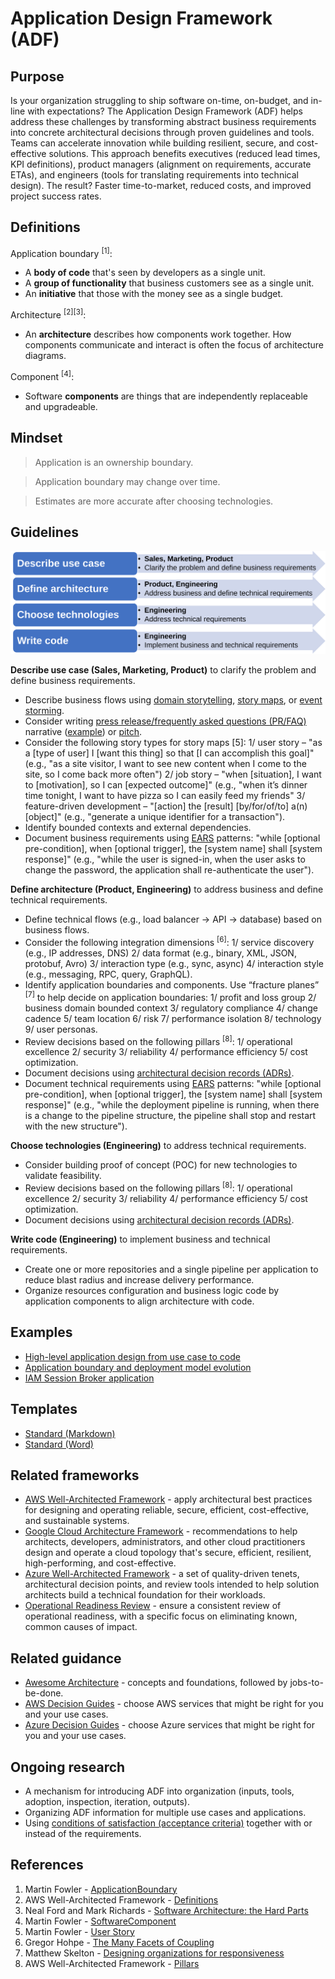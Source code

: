 # Application Design Framework (ADF)

## Purpose
Is your organization struggling to ship software on-time, on-budget, and in-line with expectations? The Application Design Framework (ADF) helps address these challenges by transforming abstract business requirements into concrete architectural decisions through proven guidelines and tools. Teams can accelerate innovation while building resilient, secure, and cost-effective solutions. This approach benefits executives (reduced lead times, KPI definitions), product managers (alignment on requirements, accurate ETAs), and engineers (tools for translating requirements into technical design). The result? Faster time-to-market, reduced costs, and improved project success rates.

## Definitions
Application boundary <sup>[1]</sup>:
* A **body of code** that's seen by developers as a single unit.
* A **group of functionality** that business customers see as a single unit.
* An **initiative** that those with the money see as a single budget.

Architecture <sup>[2][3]</sup>:
* An **architecture** describes how components work together. How components communicate and interact is often the focus of architecture diagrams. 

Component <sup>[4]</sup>:
* Software **components** are things that are independently replaceable and upgradeable.

## Mindset
> Application is an ownership boundary.

> Application boundary may change over time.

> Estimates are more accurate after choosing technologies.

## Guidelines

![](/images/adf-guidelines.svg)

**Describe use case (Sales, Marketing, Product)** to clarify the problem and define business requirements. 
* Describe business flows using [domain storytelling](https://domainstorytelling.org/quick-start-guide), [story maps](https://www.mountaingoatsoftware.com/blog/user-story-mapping-how-to-create-story-maps), or [event storming](https://en.wikipedia.org/wiki/Event_storming). 
* Consider writing [press release/frequently asked questions (PR/FAQ)](https://www.aboutamazon.com/news/workplace/an-insider-look-at-amazons-culture-and-processes) narrative ([example](https://www.allthingsdistributed.com/2024/11/aws-lambda-turns-10-a-rare-look-at-the-doc-that-started-it.html)) or [pitch](https://basecamp.com/shapeup/1.5-chapter-06).
* Consider the following story types for story maps [5]: 1/ user story – "as a [type of user] I [want this thing] so that [I can accomplish this goal]" (e.g., "as a site visitor, I want to see new content when I come to the site, so I come back more often") 2/ job story – "when [situation], I want to [motivation], so I can [expected outcome]" (e.g., "when it’s dinner time tonight, I want to have pizza so I can easily feed my friends" 3/ feature-driven development – "[action] the [result] [by/for/of/to] a(n) [object]" (e.g., "generate a unique identifier for a transaction").
* Identify bounded contexts and external dependencies.
* Document business requirements using [EARS](https://alistairmavin.com/ears/) patterns: "while [optional pre-condition], when [optional trigger], the [system name] shall [system response]" (e.g., "while the user is signed-in, when the user asks to change the password, the application shall re-authenticate the user").

**Define architecture (Product, Engineering)** to address business and define technical requirements. 
* Define technical flows (e.g., load balancer &#8594; API &#8594; database) based on business flows. 
* Consider the following integration dimensions <sup>[6]</sup>: 1/ service discovery (e.g., IP addresses, DNS) 2/ data format (e.g., binary, XML, JSON, protobuf, Avro) 3/ interaction type (e.g., sync, async) 4/ interaction style (e.g., messaging, RPC, query, GraphQL).
* Identify application boundaries and components. Use “fracture planes” <sup>[7]</sup> to help decide on application boundaries: 1/ profit and loss group 2/ business domain bounded context 3/ regulatory compliance 4/ change cadence 5/ team location 6/ risk 7/ performance isolation 8/ technology 9/ user personas.
* Review decisions based on the following pillars <sup>[8]</sup>: 1/ operational excellence 2/ security 3/ reliability 4/ performance efficiency 5/ cost optimization.
* Document decisions using [architectural decision records (ADRs)](https://docs.aws.amazon.com/prescriptive-guidance/latest/architectural-decision-records/appendix.html).
* Document technical requirements using [EARS](https://alistairmavin.com/ears/) patterns: "while [optional pre-condition], when [optional trigger], the [system name] shall [system response]" (e.g., "while the deployment pipeline is running, when there is a change to the pipeline structure, the pipeline shall stop and restart with the new structure").

**Choose technologies (Engineering)** to address technical requirements. 
* Consider building proof of concept (POC) for new technologies to validate feasibility. 
* Review decisions based on the following pillars <sup>[8]</sup>: 1/ operational excellence 2/ security 3/ reliability 4/ performance efficiency 5/ cost optimization.
* Document decisions using [architectural decision records (ADRs)](https://docs.aws.amazon.com/prescriptive-guidance/latest/architectural-decision-records/appendix.html).

**Write code (Engineering)** to implement business and technical requirements.
* Create one or more repositories and a single pipeline per application to reduce blast radius and increase delivery performance.
* Organize resources configuration and business logic code by application components to align architecture with code.

## Examples
* [High-level application design from use case to code](examples/application-design/README.md)
* [Application boundary and deployment model evolution](examples/application-evolution/README.md)
* [IAM Session Broker application](examples/iam-session-broker/README.md)

## Templates
* [Standard (Markdown)](templates/Standard.txt)
* [Standard (Word)](templates/Standard.docx)

## Related frameworks
* [AWS Well-Architected Framework](https://aws.amazon.com/architecture/well-architected/) - apply architectural best practices for designing and operating reliable, secure, efficient, cost-effective, and sustainable systems.
* [Google Cloud Architecture Framework](https://cloud.google.com/architecture/framework) - recommendations to help architects, developers, administrators, and other cloud practitioners design and operate a cloud topology that's secure, efficient, resilient, high-performing, and cost-effective.
* [Azure Well-Architected Framework](https://learn.microsoft.com/en-us/azure/well-architected/) - a set of quality-driven tenets, architectural decision points, and review tools intended to help solution architects build a technical foundation for their workloads.
* [Operational Readiness Review](https://docs.aws.amazon.com/wellarchitected/latest/operational-readiness-reviews/wa-operational-readiness-reviews.html) - ensure a consistent review of operational readiness, with a specific focus on eliminating known, common causes of impact.

## Related guidance
* [Awesome Architecture](https://github.com/alexpulver/awesome-architecture) - concepts and foundations, followed by jobs-to-be-done.
* [AWS Decision Guides](https://aws.amazon.com/getting-started/decision-guides/) - choose AWS services that might be right for you and your use cases.
* [Azure Decision Guides](https://learn.microsoft.com/en-us/azure/cloud-adoption-framework/decision-guides/) - choose Azure services that might be right for you and your use cases.

## Ongoing research
* A mechanism for introducing ADF into organization (inputs, tools, adoption, inspection, iteration, outputs).
* Organizing ADF information for multiple use cases and applications.
* Using [conditions of satisfaction (acceptance criteria)](https://www.mountaingoatsoftware.com/blog/clarifying-the-relationship-between-definition-of-done-and-conditions-of-sa) together with or instead of the requirements.

## References
1. Martin Fowler - [ApplicationBoundary](https://martinfowler.com/bliki/ApplicationBoundary.html)
2. AWS Well-Architected Framework - [Definitions](https://docs.aws.amazon.com/wellarchitected/latest/framework/definitions.html)
3. Neal Ford and Mark Richards - [Software Architecture: the Hard Parts](https://www.infoq.com/podcasts/software-architecture-hard-parts/)
4. Martin Fowler - [SoftwareComponent](https://martinfowler.com/bliki/SoftwareComponent.html)
5. Martin Fowler - [User Story](https://martinfowler.com/bliki/UserStory.html)
6. Gregor Hohpe - [The Many Facets of Coupling](https://www.enterpriseintegrationpatterns.com/ramblings/coupling_facets.html)
7. Matthew Skelton - [Designing organizations for responsiveness](https://blog.matthewskelton.net/2017/11/07/designing-organisations-for-responsiveness/#more-2053)
8. AWS Well-Architected Framework - [Pillars](https://docs.aws.amazon.com/wellarchitected/latest/framework/the-pillars-of-the-framework.html)
